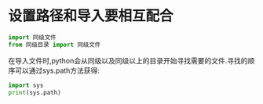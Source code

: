 # 设置路径和导入要相互配合
```python
import 同级文件
from 同级目录 import 同级文件
```
在导入文件时,python会从同级以及同级以上的目录开始寻找需要的文件.寻找的顺序可以通过sys.path方法获得:
```python
import sys
print(sys.path)
```